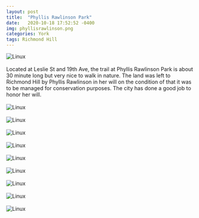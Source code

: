 ```yaml
---
layout: post
title:  "Phyllis Rawlinson Park"
date:   2020-10-18 17:52:52 -0400
img: phyllisrawlinson.png
categories: York
tags: Richmond Hill
---
```


![Linux]({{site.baseurl}}/images/phyllisrawlinson.png)
<br>
<br>
Located at Leslie St and 19th Ave, the trail at Phyllis Rawlinson Park is about 30 minute long but very nice to walk in nature. The land was left to Richmond Hill by Phyllis Rawlinson in her will on the condition of that it was to be managed for conservation purposes. The city has done a good job to honor her will. 
<br>
<br>
![Linux]({{site.baseurl}}/images/phyllisrawlinson1.jpg)
<br>
<br>
![Linux]({{site.baseurl}}/images/phyllisrawlinson2.jpg)
<br>
<br>
![Linux]({{site.baseurl}}/images/phyllisrawlinson3.jpg)
<br>
<br>
![Linux]({{site.baseurl}}/images/phyllisrawlinson4.jpg)
<br>
<br>
![Linux]({{site.baseurl}}/images/phyllisrawlinson5.jpg)
<br>
<br>
![Linux]({{site.baseurl}}/images/phyllisrawlinson6.jpg)
<br>
<br>
![Linux]({{site.baseurl}}/images/phyllisrawlinson7.jpg)
<br>
<br>
![Linux]({{site.baseurl}}/images/phyllisrawlinson8.jpg)
<br>
<br>
![Linux]({{site.baseurl}}/images/phyllisrawlinson9.jpg)

